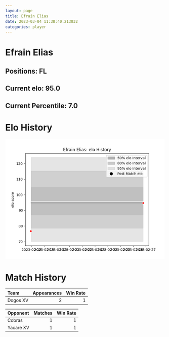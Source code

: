 ```yaml
---  
layout: page  
title: Efrain Elias  
date: 2023-03-04 11:38:40.213032  
categories: player  
---
```

# Efrain Elias

## Positions: FL

## Current elo: 95.0

## Current Percentile: 7.0

# Elo History


![elo history](history_EfrainElias.png)
# Match History


| Team     |   Appearances |   Win Rate |
|:---------|--------------:|-----------:|
| Dogos XV |             2 |          1 |

| Opponent   |   Matches |   Win Rate |
|:-----------|----------:|-----------:|
| Cobras     |         1 |          1 |
| Yacare XV  |         1 |          1 |